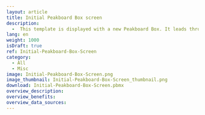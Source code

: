 ```yaml
---
layout: article
title: Initial Peakboard Box screen
description: 
  -  This template is displayed with a new Peakboard Box. It leads through the first steps to connect the Peakboard Box with the Peakboard Designer. The WiFi for the box can be set up using a mouse or a touch screen.
lang: en
weight: 1000
isDraft: true
ref: Initial-Peakboard-Box-Screen
category:
  - All
  - Misc
image: Initial-Peakboard-Box-Screen.png
image_thumbnail: Initial-Peakboard-Box-Screen_thumbnail.png
download: Initial-Peakboard-Box-Screen.pbmx
overview_description:
overview_benefits:
overview_data_sources:
---
```

